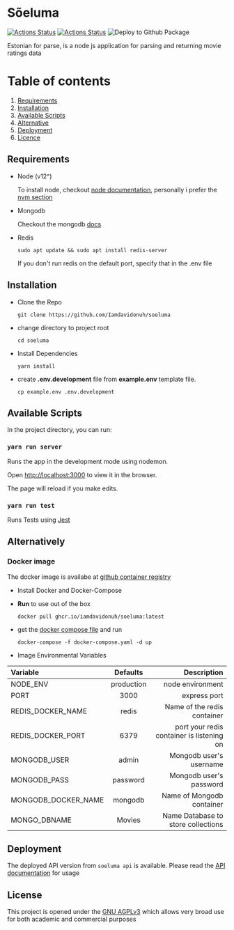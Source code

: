 
# Sõeluma

[![Actions Status](https://github.com/Iamdavidonuh/soeluma/workflows/Soeluma%20Test/badge.svg)](https://github.com/Iamdavidonuh/soeluma/actions)
[![Actions Status](https://github.com/Iamdavidonuh/soeluma/workflows/Deploy%20to%20Heroku/badge.svg)](https://github.com/Iamdavidonuh/soeluma/actions)
![Deploy to Github Package](https://github.com/Iamdavidonuh/soeluma/workflows/Deploy%20to%20Github%20Package/badge.svg)

Estonian for parse, is a node js application for parsing and returning movie ratings data

# Table of contents

1. [Requirements](#Requirements)
2. [Installation](#Installation)
3. [Available Scripts](#Available%20Scripts)
4. [Alternative](#Alternatively)
5. [Deployment](#Deployment)
6. [Licence](#Licence)

## Requirements

- Node (v12^)

    To install node, checkout [node documentation](https://nodejs.org/en/download/package-manager/), personally i prefer the [nvm section](https://nodejs.org/en/download/package-manager/#nvm)

- Mongodb

    Checkout the mongodb [docs](https://docs.mongodb.com/manual/installation/)

- Redis

    `sudo apt update && sudo apt install redis-server`

    If you don't run redis on the default port, specify that in the .env file

## Installation

- Clone the Repo

    `git clone https://github.com/Iamdavidonuh/soeluma`

- change directory to project root

    `cd soeluma`

- Install Dependencies

    `yarn install`

- create **.env.development** file from **example.env** template file.

    `cp example.env .env.development`

## Available Scripts

In the project directory, you can run:

### `yarn run server`

Runs the app in the development mode using nodemon.<br />

Open [http://localhost:3000](http://localhost:3000) to view it in the browser.

The page will reload if you make edits.<br />

### `yarn run test`

Runs Tests using [Jest](https://jestjs.io/)

## Alternatively

### Docker image

The docker image is availabe at [github container registry](https://docs.github.com/en/packages/guides/about-github-container-registry)

- Install Docker and Docker-Compose

- **Run** to use out of the box

    `docker pull ghcr.io/iamdavidonuh/soeluma:latest`

- get the [docker compose file](https://github.com/Iamdavidonuh/soeluma/blob/main/docker-compose.yaml) and run

    `docker-compose -f docker-compose.yaml -d up`

- Image Environmental Variables

| Variable |  Defaults | Description|
| :--- |    :---:| ---:|
| NODE_ENV | production | node environment|
| PORT | 3000 | express port|
| REDIS_DOCKER_NAME | redis |Name of the redis container |
| REDIS_DOCKER_PORT | 6379 | port your redis container is listening on |
| MONGODB_USER | admin | Mongodb user's username|
| MONGODB_PASS | password | Mongodb user's password |
| MONGODB_DOCKER_NAME | mongodb | Name of Mongodb container |
| MONGO_DBNAME | Movies | Name Database to store collections |

## Deployment

The deployed API version from `soeluma api` is available. Please read the [API documentation](https://bigbaby.stoplight.io/docs/soeluma/reference/ratings-api.v1.yaml) for usage

## License

This project is opened under the [GNU AGPLv3](./LICENSE) which allows very broad use for both academic and commercial purposes
